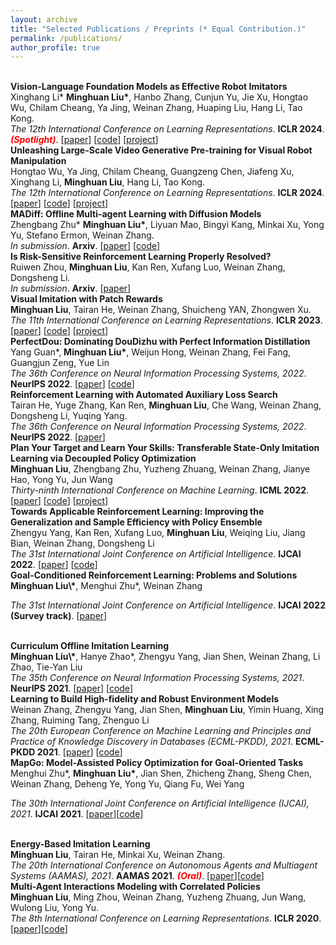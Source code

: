 ```yaml
---
layout: archive
title: "Selected Publications / Preprints (* Equal Contribution.)"
permalink: /publications/
author_profile: true
---
```


<br>
<b>Vision-Language Foundation Models as Effective Robot Imitators</b> <br> 
Xinghang Li* <b>Minghuan Liu*</b>, Hanbo Zhang, Cunjun Yu, Jie Xu, Hongtao Wu, Chilam Cheang, Ya Jing, Weinan Zhang, Huaping Liu, Hang Li, Tao Kong. <br> 
<i>The 12th International Conference on Learning Representations</i>. <b>ICLR 2024</b>. <font color="red"><em><strong>(Spotlight)</strong></em></font>.  [<a href="https://arxiv.org/abs/2311.01378">paper</a>] [<a href="https://github.com/RoboFlamingo/RoboFlamingo">code</a>] [<a href="https://roboflamingo.github.io/">project</a>]

<br>
<b>Unleashing Large-Scale Video Generative Pre-training for Visual Robot Manipulation</b> <br> 
Hongtao Wu, Ya Jing, Chilam Cheang, Guangzeng Chen, Jiafeng Xu, Xinghang Li, <b>Minghuan Liu</b>, Hang Li, Tao Kong. <br> 
<i>The 12th International Conference on Learning Representations</i>. <b>ICLR 2024</b>. [<a href="https://arxiv.org/abs/2312.13139">paper</a>] [<a href="https://github.com/GR1-Manipulation/GR-1">code</a>] [<a href="https://gr1-manipulation.github.io/">project</a>]

<br>
<b>MADiff: Offline Multi-agent Learning with Diffusion Models</b> <br> 
Zhengbang Zhu* <b>Minghuan Liu*</b>, Liyuan Mao, Bingyi Kang, Minkai Xu, Yong Yu, Stefano Ermon, Weinan Zhang. <br> 
<i>In submission</i>. <b>Arxiv</b>. [<a href="https://arxiv.org/abs/2305.17330">paper</a>] [<a href="https://github.com/zbzhu99/madiff">code</a>] 

<br>
<b>Is Risk-Sensitive Reinforcement Learning Properly Resolved?</b> <br>
Ruiwen Zhou, <b>Minghuan Liu</b>, Kan Ren, Xufang Luo, Weinan Zhang, Dongsheng Li. <br>
<i>In submission</i>. <b>Arxiv</b>. [<a href="https://arxiv.org/abs/2307.00547">paper</a>]

<br> 
<b>Visual Imitation with Patch Rewards</b> <br> 
<b>Minghuan Liu</b>, Tairan He, Weinan Zhang, Shuicheng YAN, Zhongwen Xu. <br> 
<i>The 11th International Conference on Learning Representations</i>. <b>ICLR 2023</b>. [<a href="https://openreview.net/forum?id=OnM3R47KIiU">paper</a>] [<a href="[https://github.com/apexrl/CoDAIL](https://github.com/sail-sg/PatchAIL)">code</a>] [<a href="https://sites.google.com/view/patchail/">project</a>]


<br>
<b>	PerfectDou: Dominating DouDizhu with Perfect Information Distillation </b> <br>
Yang Guan*, <b>Minghuan Liu*</b>, Weijun Hong, Weinan Zhang, Fei Fang, Guangjun Zeng, Yue Lin<br>
<i>The 36th Conference on Neural Information Processing Systems, 2022</i>. <b>NeurIPS 2022</b>. [<a href="https://arxiv.org/abs/2203.16406">paper</a>] [<a href="https://github.com/microsoft/autorl-research/tree/main/a2ls">code</a>]

<br>
<b>	Reinforcement Learning with Automated Auxiliary Loss Search </b> <br>
Tairan He, Yuge Zhang, Kan Ren, <b>Minghuan Liu</b>, Che Wang, Weinan Zhang, Dongsheng Li, Yuqing Yang.<br>
<i>The 36th Conference on Neural Information Processing Systems, 2022</i>. <b>NeurIPS 2022</b>. [<a href="http://arxiv.org/abs/2210.06041">paper</a>]

<br>
<b>	Plan Your Target and Learn Your Skills: Transferable State-Only Imitation Learning via Decoupled Policy Optimization </b> <br>
<b>Minghuan Liu</b>, Zhengbang Zhu, Yuzheng Zhuang, Weinan Zhang, Jianye Hao, Yong Yu, Jun Wang<br> 
<i>Thirty-ninth International Conference on Machine Learning</i>. <b>ICML 2022</b>. [<a href="https://arxiv.org/abs/2203.02214">paper</a>] [<a href="https://github.com/apexrl/DePO">code</a>] [<a href="https://decoupled-policy-optimization.github.io/">project</a>]

<br>
<b>	Towards Applicable Reinforcement Learning: Improving the Generalization and Sample Efficiency with Policy Ensemble </b> <br>
Zhengyu Yang, Kan Ren, Xufang Luo, <b>Minghuan Liu</b>, Weiqing Liu, Jiang Bian, Weinan Zhang, Dongsheng Li<br> 
<i>The 31st International Joint Conference on Artificial Intelligence</i>. <b>IJCAI 2022</b>. [<a href="https://arxiv.org/abs/2205.09284">paper</a>] [<a href="https://seqml.github.io/eppo">code</a>]

<br>
<b>	Goal-Conditioned Reinforcement Learning: Problems and Solutions </b> <br>
<b>Minghuan Liu\*</b>, Menghui Zhu*, Weinan Zhang<br> 
 
<i>The 31st International Joint Conference on Artificial Intelligence</i>. <b>IJCAI 2022 (Survey track)</b>. [<a href="https://arxiv.org/abs/2201.08299">paper</a>]

<br>
<b>	Curriculum Offline Imitation Learning </b> <br>
<b>Minghuan Liu\*</b>, Hanye Zhao*, Zhengyu Yang, Jian Shen, Weinan Zhang, Li Zhao, Tie-Yan Liu<br> 
<i>The 35th Conference on Neural Information Processing Systems, 2021</i>. <b>NeurIPS 2021</b>. [<a href="https://arxiv.org/abs/2111.02056">paper</a>] [<a href="https://github.com/apexrl/coil">code</a>]

<br>
<b>	Learning to Build High-fidelity and Robust Environment Models </b> <br>
Weinan Zhang, Zhengyu Yang, Jian Shen, <b>Minghuan Liu</b>, Yimin Huang, Xing Zhang, Ruiming Tang, Zhenguo Li<br> 
<i>The 20th European Conference on Machine Learning and Principles and Practice of Knowledge Discovery in Databases (ECML-PKDD), 2021</i>. <b>ECML-PKDD 2021</b>. [<a href="https://2021.ecmlpkdd.org/wp-content/uploads/2021/07/sub_46.pdf">paper</a>] [<a href="https://github.com/apexrl/RL2S">code</a>]

<br>
<b>MapGo: Model-Assisted Policy Optimization for Goal-Oriented Tasks</b> <br>
Menghui Zhu*, <b>Minghuan Liu*</b>, Jian Shen, Zhicheng Zhang, Sheng Chen, Weinan Zhang, Deheng Ye, Yong Yu, Qiang Fu, Wei Yang <br> 
 
<i>The 30th International Joint Conference on Artificial Intelligence (IJCAI), 2021</i>. <b>IJCAI 2021</b>. [<a href="https://arxiv.org/abs/2105.06350">paper</a>][<a href="https://github.com/apexrl/MapGo">code</a>]

<br>
<b>Energy-Based Imitation Learning</b> <br> 
<b>Minghuan Liu</b>, Tairan He, Minkai Xu, Weinan Zhang. <br> 
<i>The 20th International Conference on Autonomous Agents and Multiagent Systems (AAMAS), 2021</i>. <b>AAMAS 2021</b>. <font color="red"><em><strong>(Oral)</strong></em></font>. [<a href="https://arxiv.org/abs/2004.09395">paper</a>][<a href="https://github.com/apexrl/EBIL-torch">code</a>]

<br> 
<b>Multi-Agent Interactions Modeling with Correlated Policies</b> <br> 
<b>Minghuan Liu</b>, Ming Zhou, Weinan Zhang, Yuzheng Zhuang, Jun Wang, Wulong Liu,  Yong Yu. <br> 
<i>The 8th International Conference on Learning Representations</i>. <b>ICLR 2020</b>. [<a href="https://arxiv.org/abs/2001.03415">paper</a>][<a href="https://github.com/apexrl/CoDAIL">code</a>]
